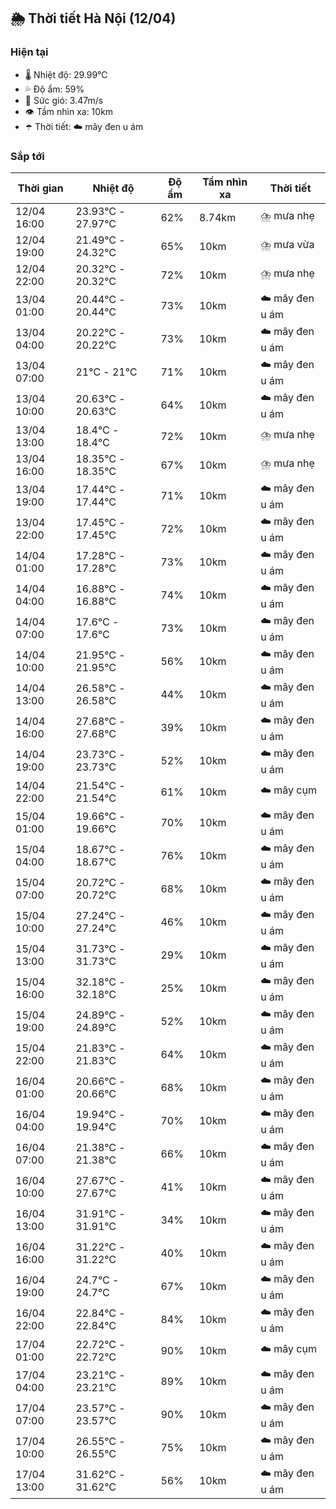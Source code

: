 ## 🌦️ Thời tiết Hà Nội (12/04)

### Hiện tại

- 🌡️ Nhiệt độ: 29.99℃
- 💦 Độ ẩm: 59%
- 💨 Sức gió: 3.47m/s
- 👁️ Tầm nhìn xa: 10km
- ☂️ Thời tiết: ☁️ mây đen u ám

### Sắp tới

| Thời gian | Nhiệt độ | Độ ẩm | Tầm nhìn xa | Thời tiết |
| --- | --- | --- | --- | --- |
| 12/04 16:00 | 23.93℃ - 27.97℃ | 62% | 8.74km | ⛈️ mưa nhẹ |
| 12/04 19:00 | 21.49℃ - 24.32℃ | 65% | 10km | ⛈️ mưa vừa |
| 12/04 22:00 | 20.32℃ - 20.32℃ | 72% | 10km | ⛈️ mưa nhẹ |
| 13/04 01:00 | 20.44℃ - 20.44℃ | 73% | 10km | ☁️ mây đen u ám |
| 13/04 04:00 | 20.22℃ - 20.22℃ | 73% | 10km | ☁️ mây đen u ám |
| 13/04 07:00 | 21℃ - 21℃ | 71% | 10km | ☁️ mây đen u ám |
| 13/04 10:00 | 20.63℃ - 20.63℃ | 64% | 10km | ☁️ mây đen u ám |
| 13/04 13:00 | 18.4℃ - 18.4℃ | 72% | 10km | ⛈️ mưa nhẹ |
| 13/04 16:00 | 18.35℃ - 18.35℃ | 67% | 10km | ⛈️ mưa nhẹ |
| 13/04 19:00 | 17.44℃ - 17.44℃ | 71% | 10km | ☁️ mây đen u ám |
| 13/04 22:00 | 17.45℃ - 17.45℃ | 72% | 10km | ☁️ mây đen u ám |
| 14/04 01:00 | 17.28℃ - 17.28℃ | 73% | 10km | ☁️ mây đen u ám |
| 14/04 04:00 | 16.88℃ - 16.88℃ | 74% | 10km | ☁️ mây đen u ám |
| 14/04 07:00 | 17.6℃ - 17.6℃ | 73% | 10km | ☁️ mây đen u ám |
| 14/04 10:00 | 21.95℃ - 21.95℃ | 56% | 10km | ☁️ mây đen u ám |
| 14/04 13:00 | 26.58℃ - 26.58℃ | 44% | 10km | ☁️ mây đen u ám |
| 14/04 16:00 | 27.68℃ - 27.68℃ | 39% | 10km | ☁️ mây đen u ám |
| 14/04 19:00 | 23.73℃ - 23.73℃ | 52% | 10km | ☁️ mây đen u ám |
| 14/04 22:00 | 21.54℃ - 21.54℃ | 61% | 10km | ☁️ mây cụm |
| 15/04 01:00 | 19.66℃ - 19.66℃ | 70% | 10km | ☁️ mây đen u ám |
| 15/04 04:00 | 18.67℃ - 18.67℃ | 76% | 10km | ☁️ mây đen u ám |
| 15/04 07:00 | 20.72℃ - 20.72℃ | 68% | 10km | ☁️ mây đen u ám |
| 15/04 10:00 | 27.24℃ - 27.24℃ | 46% | 10km | ☁️ mây đen u ám |
| 15/04 13:00 | 31.73℃ - 31.73℃ | 29% | 10km | ☁️ mây đen u ám |
| 15/04 16:00 | 32.18℃ - 32.18℃ | 25% | 10km | ☁️ mây đen u ám |
| 15/04 19:00 | 24.89℃ - 24.89℃ | 52% | 10km | ☁️ mây đen u ám |
| 15/04 22:00 | 21.83℃ - 21.83℃ | 64% | 10km | ☁️ mây đen u ám |
| 16/04 01:00 | 20.66℃ - 20.66℃ | 68% | 10km | ☁️ mây đen u ám |
| 16/04 04:00 | 19.94℃ - 19.94℃ | 70% | 10km | ☁️ mây đen u ám |
| 16/04 07:00 | 21.38℃ - 21.38℃ | 66% | 10km | ☁️ mây đen u ám |
| 16/04 10:00 | 27.67℃ - 27.67℃ | 41% | 10km | ☁️ mây đen u ám |
| 16/04 13:00 | 31.91℃ - 31.91℃ | 34% | 10km | ☁️ mây đen u ám |
| 16/04 16:00 | 31.22℃ - 31.22℃ | 40% | 10km | ☁️ mây đen u ám |
| 16/04 19:00 | 24.7℃ - 24.7℃ | 67% | 10km | ☁️ mây đen u ám |
| 16/04 22:00 | 22.84℃ - 22.84℃ | 84% | 10km | ☁️ mây đen u ám |
| 17/04 01:00 | 22.72℃ - 22.72℃ | 90% | 10km | ☁️ mây cụm |
| 17/04 04:00 | 23.21℃ - 23.21℃ | 89% | 10km | ☁️ mây đen u ám |
| 17/04 07:00 | 23.57℃ - 23.57℃ | 90% | 10km | ☁️ mây đen u ám |
| 17/04 10:00 | 26.55℃ - 26.55℃ | 75% | 10km | ☁️ mây đen u ám |
| 17/04 13:00 | 31.62℃ - 31.62℃ | 56% | 10km | ☁️ mây đen u ám |
